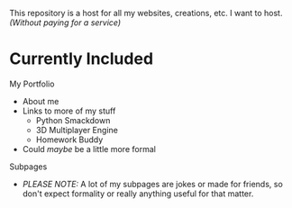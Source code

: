 This repository is a host for all my websites, creations, etc. I want to host. *(Without paying for a service)*

# Currently Included
My Portfolio
- About me
- Links to more of my stuff
  - Python Smackdown
  - 3D Multiplayer Engine
  - Homework Buddy
- Could *maybe* be a little more formal

Subpages
- *PLEASE NOTE:* A lot of my subpages are jokes or made for friends, so don't expect formality or really anything useful for that matter.
